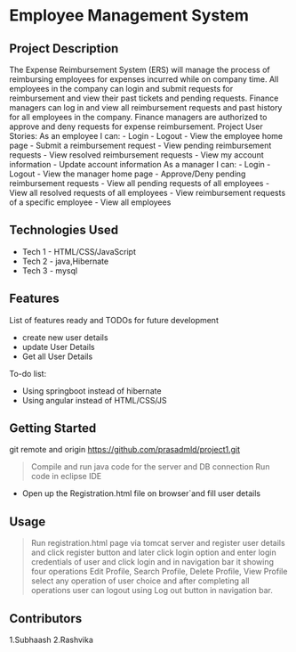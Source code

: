 # Employee Management System
## Project Description

The Expense Reimbursement System (ERS) will manage the process of reimbursing employees for expenses incurred while on company time. All employees in the company can login and submit requests for reimbursement and view their past tickets and pending requests. Finance managers can log in and view all reimbursement requests and past history for all employees in the company. Finance managers are authorized to approve and deny requests for expense reimbursement. Project User Stories: As an employee I can: - Login - Logout - View the employee home page - Submit a reimbursement request - View pending reimbursement requests - View resolved reimbursement requests - View my account information - Update account information As a manager I can: - Login - Logout - View the manager home page - Approve/Deny pending reimbursement requests - View all pending requests of all employees - View all resolved requests of all employees - View reimbursement requests of a specific employee - View all employees

## Technologies Used

* Tech 1 - HTML/CSS/JavaScript
* Tech 2 - java,Hibernate
* Tech 3 - mysql

## Features

List of features ready and TODOs for future development
* create new user details 
* update User Details
* Get all User Details

To-do list:
* Using springboot instead of hibernate
* Using angular instead of HTML/CSS/JS

## Getting Started
   
git remote and origin https://github.com/prasadmld/project1.git


> Compile and run java code for the server and DB connection
>  Run code in eclipse IDE

- Open up the Registration.html file on browser`and fill user details


## Usage

> Run registration.html page via tomcat server and register user details and click register button and later click login option and enter login credentials of user and click login and in navigation bar it showing four operations Edit Profile, Search Profile, Delete Profile, View Profile select any operation of user choice and after completing all operations user can logout using Log out button in navigation bar.

## Contributors
1.Subhaash
2.Rashvika
